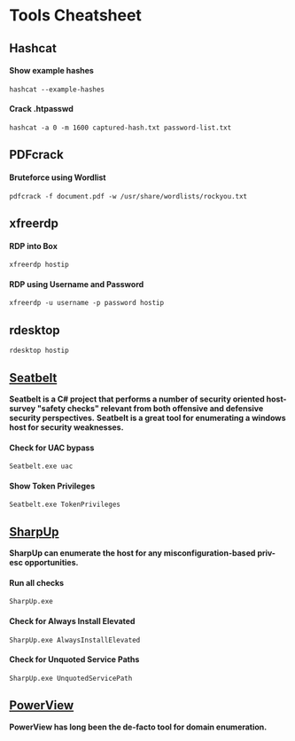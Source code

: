 # Tools Cheatsheet

<!--
##################################################################
##################################################################
-->

## Hashcat

#### Show example hashes

`hashcat --example-hashes`

#### Crack .htpasswd

`hashcat -a 0 -m 1600 captured-hash.txt password-list.txt`

<!--
##################################################################
##################################################################
-->

## PDFcrack

#### Bruteforce using Wordlist

`pdfcrack -f document.pdf -w /usr/share/wordlists/rockyou.txt`

<!--
##################################################################
##################################################################
-->

## xfreerdp

#### RDP into Box

`xfreerdp hostip`

#### RDP using Username and Password

`xfreerdp -u username -p password hostip`

<!--
##################################################################
##################################################################
-->

## rdesktop

`rdesktop hostip`

<!--
##################################################################
##################################################################
-->

## [Seatbelt](https://github.com/GhostPack/Seatbelt)

**Seatbelt is a C# project that performs a number of security oriented host-survey "safety checks" relevant from both offensive and defensive security perspectives.**
**Seatbelt is a great tool for enumerating a windows host for security weaknesses.**

#### Check for UAC bypass

`Seatbelt.exe uac`

#### Show Token Privileges

`Seatbelt.exe TokenPrivileges`

<!--
##################################################################
##################################################################
-->

## [SharpUp](https://github.com/GhostPack/SharpUp)

**SharpUp can enumerate the host for any misconfiguration-based priv-esc opportunities.**

#### Run all checks

`SharpUp.exe`

#### Check for Always Install Elevated

`SharpUp.exe AlwaysInstallElevated`

#### Check for Unquoted Service Paths

`SharpUp.exe UnquotedServicePath`

<!--
##################################################################
##################################################################
-->

## [PowerView](https://raw.githubusercontent.com/PowerShellMafia/PowerSploit/master/Recon/PowerView.ps1)

**PowerView has long been the de-facto tool for domain enumeration.**
